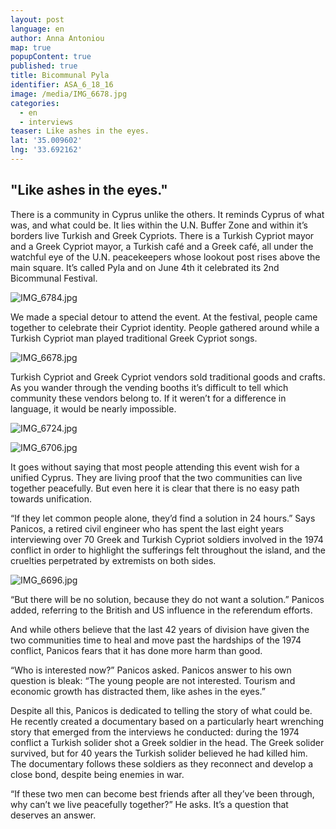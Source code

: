 ```yaml
---
layout: post
language: en
author: Anna Antoniou
map: true
popupContent: true
published: true
title: Bicommunal Pyla
identifier: ASA_6_18_16
image: /media/IMG_6678.jpg
categories:
  - en
  - interviews
teaser: Like ashes in the eyes.
lat: '35.009602'
lng: '33.692162'
---
```

## "Like ashes in the eyes."

There is a community in Cyprus unlike the others. It reminds Cyprus of what was, and what could be. It lies within the U.N. Buffer Zone and within it’s borders live Turkish and Greek Cypriots. There is a Turkish Cypriot mayor and a Greek Cypriot mayor, a Turkish café and a Greek café, all under the watchful eye of the U.N. peacekeepers whose lookout post rises above the main square. It’s called Pyla and on June 4th it celebrated its 2nd Bicommunal Festival. 

![IMG_6784.jpg]({{site.baseurl}}/media/IMG_6784.jpg)

We made a special detour to attend the event. At the festival, people came together to celebrate their Cypriot identity. People gathered around while a Turkish Cypriot man played traditional Greek Cypriot songs. 

![IMG_6678.jpg]({{site.baseurl}}/media/IMG_6678.jpg)


Turkish Cypriot and Greek Cypriot vendors sold traditional goods and crafts. As you wander through the vending booths it’s difficult to tell which community these vendors belong to. If it weren’t for a difference in language, it would be nearly impossible. 

![IMG_6724.jpg]({{site.baseurl}}/media/IMG_6724.jpg)

![IMG_6706.jpg]({{site.baseurl}}/media/IMG_6706.jpg)


It goes without saying that most people attending this event wish for a unified Cyprus. They are living proof that the two communities can live together peacefully. But even here it is clear that there is no easy path towards unification. 

“If they let common people alone, they’d find a solution in 24 hours.” Says Panicos, a retired civil engineer who has spent the last eight years interviewing over 70 Greek and Turkish Cypriot soldiers involved in the 1974 conflict in order to highlight the sufferings felt throughout the island, and the cruelties perpetrated by extremists on both sides.

![IMG_6696.jpg]({{site.baseurl}}/media/IMG_6696.jpg)

“But there will be no solution, because they do not want a solution.” Panicos added, referring to the British and US influence in the referendum efforts.  

And while others believe that the last 42 years of division have given the two communities time to heal and move past the hardships of the 1974 conflict, Panicos fears that it has done more harm than good. 

“Who is interested now?” Panicos asked. Panicos answer to his own question is bleak: “The young people are not interested. Tourism and economic growth has distracted them, like ashes in the eyes.”

Despite all this, Panicos is dedicated to telling the story of what could be. He recently created a documentary based on a particularly heart wrenching story that emerged from the interviews he conducted: during the 1974 conflict a Turkish solider shot a Greek soldier in the head. The Greek solider survived, but for 40 years the Turkish solider believed he had killed him. The documentary follows these soldiers as they reconnect and develop a close bond, despite being enemies in war. 

“If these two men can become best friends after all they’ve been through, why can’t we live peacefully together?” He asks. It’s a question that deserves an answer.
